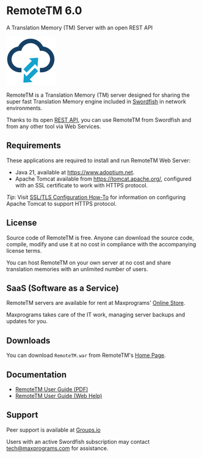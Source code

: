 # RemoteTM 6.0

 A Translation Memory (TM) Server with an open REST API

 <img src="WebContent/images/favicon.png" alt="RemoteTM icon"/>

RemoteTM is a Translation Memory (TM) server designed for sharing the super fast Translation Memory engine included in [Swordfish](https://maxprograms.com/products/swordfish.html) in network environments.

Thanks to its open [REST API](https://en.wikipedia.org/wiki/Representational_state_transfer), you can use RemoteTM from Swordfish and from any other tool via Web Services.

## Requirements

These applications are required to install and run RemoteTM Web Server:

- Java 21, available at <https://www.adoptium.net>.
- Apache Tomcat available from <https://tomcat.apache.org/>, configured with an SSL certificate to work with HTTPS protocol.

 _Tip_: Visit [SSL/TLS Configuration How-To](https://tomcat.apache.org/tomcat-9.0-doc/ssl-howto.html) for information on configuring Apache Tomcat to support HTTPS protocol.

## License

Source code of RemoteTM is free. Anyone can download the source code, compile, modify and use it at no cost in compliance with the accompanying license terms.

You can host RemoteTM on your own server at no cost and share translation memories with an unlimited number of users.

## SaaS (Software as a Service)

RemoteTM servers are available for rent at Maxprograms' [Online Store](https://www.maxprograms.com/store/buy.html).

Maxprograms takes care of the IT work, managing server backups and updates for you.

## Downloads

You can download `RemoteTM.war` from RemoteTM's [Home Page](https://maxprograms.com/products/remotetm.html).

## Documentation

- [RemoteTM User Guide (PDF)](https://www.maxprograms.com/support/remotetm.pdf)
- [RemoteTM User Guide (Web Help)](https://www.maxprograms.com/support/remotetm.html)

## Support

 Peer support is available at  [Groups.io](https://groups.io/g/maxprograms/)

 Users with an active Swordfish subscription may contact tech@maxprograms.com for assistance.
